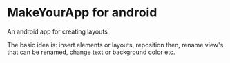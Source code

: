 # MakeYourApp for android
An android app for creating layouts

The basic idea is: insert elements or layouts, reposition then, rename view's that can be renamed, change text or background color etc.
